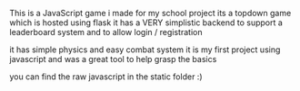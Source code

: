 This is a JavaScript game i made for my school project its a topdown game which is hosted using flask it has a VERY simplistic backend to support a leaderboard system and to allow 
login / registration 

it has simple physics and easy combat system it is my first project using javascript and was a great tool to help grasp the basics

you can find the raw javascript in the static folder :)
